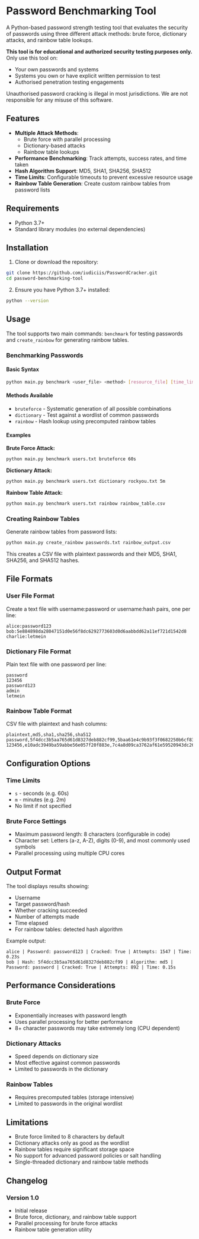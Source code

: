 # Password Benchmarking Tool

A Python-based password strength testing tool that evaluates the security of passwords using three different attack methods: brute force, dictionary attacks, and rainbow table lookups.

**This tool is for educational and authorized security testing purposes only.** Only use this tool on:
- Your own passwords and systems
- Systems you own or have explicit written permission to test
- Authorised penetration testing engagements

Unauthorised password cracking is illegal in most jurisdictions. We are not responsible for any misuse of this software.

## Features

- **Multiple Attack Methods**:
  - Brute force with parallel processing
  - Dictionary-based attacks
  - Rainbow table lookups
- **Performance Benchmarking**: Track attempts, success rates, and time taken
- **Hash Algorithm Support**: MD5, SHA1, SHA256, SHA512
- **Time Limits**: Configurable timeouts to prevent excessive resource usage
- **Rainbow Table Generation**: Create custom rainbow tables from password lists

## Requirements

- Python 3.7+
- Standard library modules (no external dependencies)

## Installation

1. Clone or download the repository:
```bash
git clone https://github.com/iudiciis/PasswordCracker.git
cd password-benchmarking-tool
```

2. Ensure you have Python 3.7+ installed:
```bash
python --version
```

## Usage

The tool supports two main commands: `benchmark` for testing passwords and `create_rainbow` for generating rainbow tables.

### Benchmarking Passwords

#### Basic Syntax
```bash
python main.py benchmark <user_file> <method> [resource_file] [time_limit]
```

#### Methods Available
- `bruteforce` - Systematic generation of all possible combinations
- `dictionary` - Test against a wordlist of common passwords  
- `rainbow` - Hash lookup using precomputed rainbow tables

#### Examples

**Brute Force Attack:**
```bash
python main.py benchmark users.txt bruteforce 60s
```

**Dictionary Attack:**
```bash
python main.py benchmark users.txt dictionary rockyou.txt 5m
```

**Rainbow Table Attack:**
```bash
python main.py benchmark users.txt rainbow rainbow_table.csv
```

### Creating Rainbow Tables

Generate rainbow tables from password lists:

```bash
python main.py create_rainbow passwords.txt rainbow_output.csv
```

This creates a CSV file with plaintext passwords and their MD5, SHA1, SHA256, and SHA512 hashes.

## File Formats

### User File Format
Create a text file with username:password or username:hash pairs, one per line:

```
alice:password123
bob:5e884898da28047151d0e56f8dc6292773603d0d6aabbdd62a11ef721d1542d8
charlie:letmein
```

### Dictionary File Format
Plain text file with one password per line:
```
password
123456
password123
admin
letmein
```

### Rainbow Table Format
CSV file with plaintext and hash columns:
```csv
plaintext,md5,sha1,sha256,sha512
password,5f4dcc3b5aa765d61d8327deb882cf99,5baa61e4c9b93f3f0682250b6cf8331b7ee68fd8,...
123456,e10adc3949ba59abbe56e057f20f883e,7c4a8d09ca3762af61e59520943dc26494f8941b,...
```

## Configuration Options

### Time Limits
- `s` - seconds (e.g. 60s)
- `m` - minutes (e.g. 2m)
- No limit if not specified

### Brute Force Settings
- Maximum password length: 8 characters (configurable in code)
- Character set: Letters (a-z, A-Z), digits (0-9), and most commonly used symbols
- Parallel processing using multiple CPU cores

## Output Format

The tool displays results showing:
- Username
- Target password/hash
- Whether cracking succeeded
- Number of attempts made
- Time elapsed
- For rainbow tables: detected hash algorithm

Example output:
```
alice | Password: password123 | Cracked: True | Attempts: 1547 | Time: 0.23s
bob | Hash: 5f4dcc3b5aa765d61d8327deb882cf99 | Algorithm: md5 | Password: password | Cracked: True | Attempts: 892 | Time: 0.15s
```

## Performance Considerations

### Brute Force
- Exponentially increases with password length
- Uses parallel processing for better performance
- 8+ character passwords may take extremely long (CPU dependent)

### Dictionary Attacks
- Speed depends on dictionary size
- Most effective against common passwords
- Limited to passwords in the dictionary

### Rainbow Tables
- Requires precomputed tables (storage intensive)
- Limited to passwords in the original wordlist


## Limitations

- Brute force limited to 8 characters by default
- Dictionary attacks only as good as the wordlist
- Rainbow tables require significant storage space
- No support for advanced password policies or salt handling
- Single-threaded dictionary and rainbow table methods


## Changelog

### Version 1.0
- Initial release
- Brute force, dictionary, and rainbow table support
- Parallel processing for brute force attacks
- Rainbow table generation utility